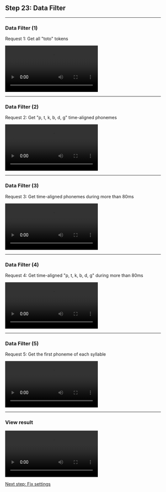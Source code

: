 ## Step 23: Data Filter

-----------------------------

### Data Filter (1)

Request 1: Get all "toto" tokens

![](./etc/screencasts/sppas-demo27-filter-toto.mp4)

-----------------------------

### Data Filter (2)

Request 2: Get "p, t, k, b, d, g" time-aligned phonemes

![](./etc/screencasts/sppas-demo28-filter-ptkbdg.mp4)

-----------------------------

### Data Filter (3)

Request 3: Get time-aligned phonemes during more than 80ms

![](./etc/screencasts/sppas-demo29-filter-duration.mp4)

-----------------------------

### Data Filter (4)

Request 4: Get time-aligned "p, t, k, b, d, g" during more than 80ms

![](./etc/screencasts/sppas-demo30-duration-ptkbdg.mp4)
          
-----------------------------

### Data Filter (5)

Request 5: Get the first phoneme of each syllable

![](./etc/screencasts/sppas-demo31-filter-first-phon-in-syll.mp4)

-----------------------------

### View result

![](./etc/screencasts/sppas-demo32-filter-verif.mp4)


[Next step: Fix settings](./tutorial_124_settings.html)

